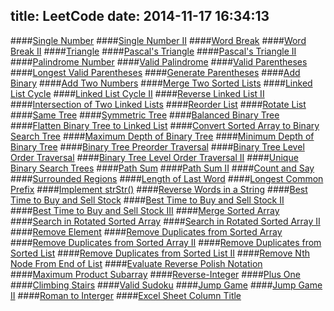 title: LeetCode
date: 2014-11-17 16:34:13
---

####[Single Number](/-LeetCode-Single-Number/)
####[Single Number II](/-LeetCode-Single-Number-II/)
####[Word Break](/-LeetCode-Word-Break/)
####[Word Break II](/-LeetCode-Word-Break-II/)
####[Triangle](/-LeetCode-Triangle/)
####[Pascal's Triangle](/-LeetCode-Pascal-s-Triangle/)
####[Pascal's Triangle II](/-LeetCode-Pascal-s-Triangle-II/)
####[Palindrome Number](/-LeetCode-Palindrome-Number/)
####[Valid Palindrome](/-LeetCode-Valid-Palindrome/)
####[Valid Parentheses](/-LeetCode-Valid-Parentheses/)
####[Longest Valid Parentheses](/-LeetCode-Longest-Valid-Parentheses/)
####[Generate Parentheses](/-LeetCode-Generate-Parentheses/)
####[Add Binary](/-LeetCode-Add-Binary/)
####[Add Two Numbers](/-LeetCode-Add-Two-Numbers/)
####[Merge Two Sorted Lists](/-LeetCode-Merge-Two-Sorted-Lists/)
####[Linked List Cycle](/-LeetCode-Linked-List-Cycle/)
####[Linked List Cycle II](/-LeetCode-Linked-List-Cycle-II/)
####[Reverse Linked List II](/-LeetCode-Reverse-Linked-List-II/)
####[Intersection of Two Linked Lists](/-LeetCode-Intersection-of-Two-Linked-Lists/)
####[Reorder List](/-LeetCode-Reorder-List/)
####[Rotate List](/-LeetCode-Rotate-List/)
####[Same Tree](/-LeetCode-Same-Tree/)
####[Symmetric Tree](/-LeetCode-Symmetric-Tree/)
####[Balanced Binary Tree](/-LeetCode-Balanced-Binary-Tree/)
####[Flatten Binary Tree to Linked List](/-LeetCode-Flatten-Binary-Tree-to-Linked-List/)
####[Convert Sorted Array to Binary Search Tree](/-LeetCode-Convert-Sorted-Array-to-Binary-Search-Tree/)
####[Maximum Depth of Binary Tree](/-LeetCode-Maximum-Depth-of-Binary-Tree/)
####[Minimum Depth of Binary Tree](/-LeetCode-Minimum-Depth-of-Binary-Tree/)
####[Binary Tree Preorder Traversal](/-LeetCode-Binary-Tree-Preorder-Traversal/)
####[Binary Tree Level Order Traversal](/-LeetCode-Binary-Tree-Level-Order-Traversal/)
####[Binary Tree Level Order Traversal II](/-LeetCode-Binary-Tree-Level-Order-Traversal-II/)
####[Unique Binary Search Trees](/-LeetCode-Unique-Binary-Search-Trees/)
####[Path Sum](/-LeetCode-Path-Sum/)
####[Path Sum II](/-LeetCode-Path-Sum-II/)
####[Count and Say](/-LeetCode-Count-and-Say/)
####[Surrounded Regions](/-LeetCode-Surrounded-Regions/)
####[Length of Last Word](/-LeetCode-Length-of-Last-Word/)
####[Longest Common Prefix](/-LeetCode-Longest-Common-Prefix/)
####[Implement strStr()](/-LeetCode-Implement-strStr/)
####[Reverse Words in a String](/-LeetCode-Reverse-Words-in-a-String/)
####[Best Time to Buy and Sell Stock](/-LeetCode-Best-Time-to-Buy-and-Sell-Stock/)
####[Best Time to Buy and Sell Stock II](/-LeetCode-Best-Time-to-Buy-and-Sell-Stock-II/)
####[Best Time to Buy and Sell Stock III](/-LeetCode-Best-Time-to-Buy-and-Sell-Stock-III/)
####[Merge Sorted Array](/-LeetCode-Merge-Sorted-Array/)
####[Search in Rotated Sorted Array](/-LeetCode-Search-in-Rotated-Sorted-Array/)
####[Search in Rotated Sorted Array II](/-LeetCode-Search-in-Rotated-Sorted-Array-II/)
####[Remove Element](/-LeetCode-Remove-Element/)
####[Remove Duplicates from Sorted Array](/-LeetCode-Remove-Duplicates-from-Sorted-Array/)
####[Remove Duplicates from Sorted Array II](/-LeetCode-Remove-Duplicates-from-Sorted-Array-II/)
####[Remove Duplicates from Sorted List](/-LeetCode-Remove-Duplicates-from-Sorted-List/)
####[Remove Duplicates from Sorted List II](/-LeetCode-Remove-Duplicates-from-Sorted-List-II/)
####[Remove Nth Node From End of List](/-LeetCode-Remove-Nth-Node-From-End-of-List/)
####[Evaluate Reverse Polish Notation](/-LeetCode-Evaluate-Reverse-Polish-Notation/)
####[Maximum Product Subarray](/-LeetCode-Maximum-Product-Subarray/)
####[Reverse-Integer](/-LeetCode-Reverse-Integer/)
####[Plus One](/-LeetCode-Plus-One/)
####[Climbing Stairs](/-LeetCode-Climbing-Stairs/)
####[Valid Sudoku](/-LeetCode-Valid-Sudoku/)
####[Jump Game](/-LeetCode-Jump-Game/)
####[Jump Game II](/-LeetCode-Jump-Game-II/)
####[Roman to Interger](/-LeetCode-Roman-to-Integer/)
####[Excel Sheet Column Title](/-LeetCode-Excel-Sheet-Column-Title/)
